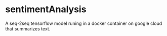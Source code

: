 # sentimentAnalysis
A seq-2seq tensorflow model runing in a docker container on google cloud that summarizes text.
